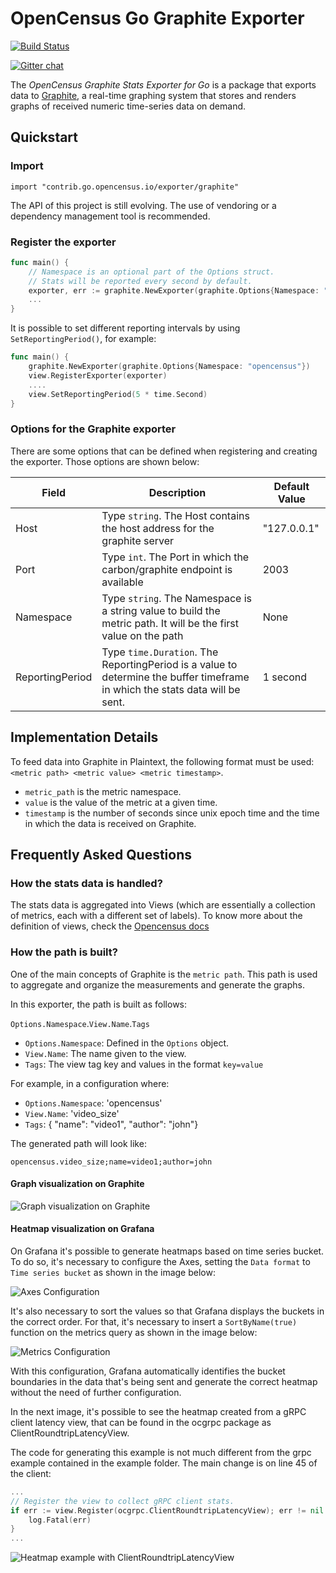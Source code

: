 # OpenCensus Go Graphite Exporter
[![Build Status][travis-image]][travis-url]

[travis-image]: https://travis-ci.org/census-ecosystem/opencensus-go-exporter-graphite.svg?branch=master
[travis-url]: https://travis-ci.org/census-ecosystem/opencensus-go-exporter-graphite
[![Gitter chat][gitter-image]][gitter-url]

The _OpenCensus Graphite Stats Exporter for Go_ is a package that
exports data to [Graphite](https://graphiteapp.org/), a real-time graphing system that stores and renders graphs of received numeric time-series data on demand.

## Quickstart

### Import

```
import "contrib.go.opencensus.io/exporter/graphite"
```

The API of this project is still evolving.
The use of vendoring or a dependency management tool is recommended.

### Register the exporter

```go
func main() {
    // Namespace is an optional part of the Options struct.
    // Stats will be reported every second by default.
    exporter, err := graphite.NewExporter(graphite.Options{Namespace: "opencensus"})
    ...
}
```

It is possible to set different reporting intervals by using `SetReportingPeriod()`, for example:

```go
func main() {
    graphite.NewExporter(graphite.Options{Namespace: "opencensus"})
    view.RegisterExporter(exporter)
    ....
    view.SetReportingPeriod(5 * time.Second)
}
```

### Options for the Graphite exporter

There are some options that can be defined when registering and creating the exporter. Those options are shown below:

| Field | Description | Default Value |
| ------ | ------ | ------ |
| Host | Type `string`. The Host contains the host address for the graphite server | "127.0.0.1" |
| Port | Type `int`. The Port in which the carbon/graphite endpoint is available | 2003
| Namespace | Type `string`. The Namespace is a string value to build the metric path. It will be the first value on the path | None |
| ReportingPeriod | Type `time.Duration`. The ReportingPeriod is a value to determine the buffer timeframe in which the stats data will be sent. | 1 second |


## Implementation Details

To feed data into Graphite in Plaintext, the following format must be used: `<metric path> <metric value> <metric timestamp>`.

  - `metric_path` is the metric namespace.
  - `value` is the value of the metric at a given time.
  - `timestamp` is the number of seconds since unix epoch time and the time in which the data is received on Graphite.

## Frequently Asked Questions

### How the stats data is handled?

The stats data is aggregated into Views (which are essentially a collection of metrics, each with a different set of labels). To know more about the definition of views, check the [Opencensus docs](https://github.com/census-instrumentation/opencensus-specs/blob/master/stats/Export.md)

### How the path is built?

One of the main concepts of Graphite is the `metric path`. This path is used to aggregate and organize the measurements and generate the graphs.

In this exporter, the path is built as follows:

`Options.Namespace`.`View.Name`.`Tags`

  - `Options.Namespace`: Defined in the `Options` object.
  - `View.Name`: The name given to the view.
  - `Tags`: The view tag key and values in the format `key=value`


For example, in a configuration where:

  - `Options.Namespace`: 'opencensus'
  - `View.Name`: 'video_size'
  - `Tags`: { "name": "video1", "author": "john"}

The generated path will look like:

`opencensus.video_size;name=video1;author=john`

#### Graph visualization on Graphite
![Graph visualization on Graphite](https://i.imgur.com/A4AExV8.png)

#### Heatmap visualization on Grafana

On Grafana it's possible to generate heatmaps based on time series bucket. To do so, it's necessary to configure the Axes, setting the `Data format` to `Time series bucket` as shown in the image below:

![Axes Configuration](https://i.imgur.com/nAMAMz7.png)

It's also necessary to sort the values so that Grafana displays the buckets in the correct order. For that, it's necessary to insert a `SortByName(true)` function on the metrics query as shown in the image below:

![Metrics Configuration](https://i.imgur.com/UrmJ7H9.png)

With this configuration, Grafana automatically identifies the bucket boundaries in the data that's being sent and generate the correct heatmap without the need of further configuration.

In the next image, it's possible to see the heatmap created from  a gRPC client latency view, that can be found in the ocgrpc package as ClientRoundtripLatencyView.

The code for generating this example is not much different from the grpc example contained in the example folder. The main change is on line 45 of the client:

```go
...
// Register the view to collect gRPC client stats.
if err := view.Register(ocgrpc.ClientRoundtripLatencyView); err != nil {
	log.Fatal(err)
}
...
```

![Heatmap example with ClientRoundtripLatencyView](https://i.imgur.com/gZc8QLf.png)

[gitter-image]: https://badges.gitter.im/census-instrumentation/lobby.svg
[gitter-url]: https://gitter.im/census-instrumentation/lobby?utm_source=badge&utm_medium=badge&utm_campaign=pr-badge&utm_content=badge
